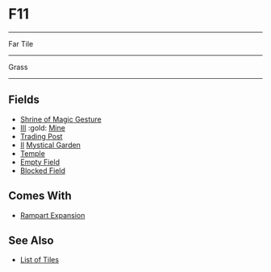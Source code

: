 # F11

___
Far Tile
___
Grass
___


## Fields

- [Shrine of Magic Gesture](../fields/shrine_of_magic_gesture.md)
- [Ⅲ](../difficulties.md) :gold: [Mine](../fields/mine.md)
- [Trading Post](../trading.md)
- [Ⅱ](../difficulties.md) [Mystical Garden](../fields/mystical_garden.md)
- [Temple](../fields/temple.md)
- [Empty Field](../keywords/empty_field.md)
- [Blocked Field](../keywords/blocked_field.md)


## Comes With

- [Rampart Expansion](../content/rampart_expansion.md)


## See Also

- [List of Tiles](index.md)
